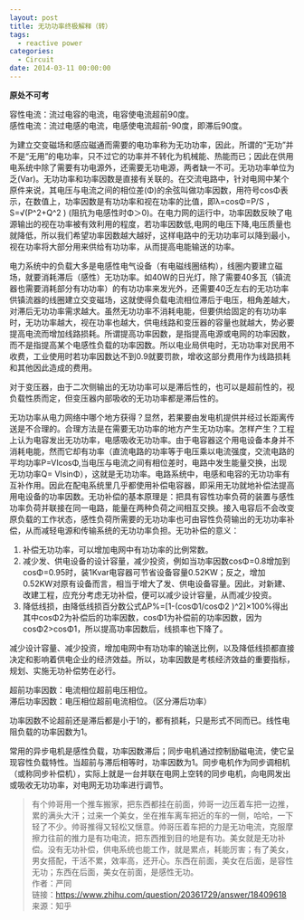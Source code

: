 ```yaml
---
layout: post
title: 无功功率终极解释（转）
tags:
  - reactive power
categories:
  - Circuit
date: 2014-03-11 00:00:00
---
```


**原处不可考**

容性电流：流过电容的电流，电容使电流超前90度。  
感性电流：流过电感的电流，电感使电流超前-90度，即滞后90度。

为建立交变磁场和感应磁通而需要的电功率称为无功功率，因此，所谓的“无功”并不是“无用”的电功率，只不过它的功率并不转化为机械能、热能而已；因此在供用电系统中除了需要有功电源外，还需要无功电源，两者缺一不可。无功功率单位为乏(Var)。无功功率和功率因数是直接有关联的。在交流电路中，针对电网中某个原件来说，其电压与电流之间的相位差(Φ)的余弦叫做功率因数，用符号cosΦ表示，在数值上，功率因数是有功功率和视在功率的比值，即λ=cosΦ=P/S   ， S=√(P^2+Q^2 ) (阻抗为电感性时Φ＞0)。在电力网的运行中，功率因数反映了电源输出的视在功率被有效利用的程度，若功率因数低,电网的电压下降,电压质量也就降低，所以我们希望功率因数越大越好，这样电路中的无功功率可以降到最小，视在功率将大部分用来供给有功功率，从而提高电能输送的功率。
       
电力系统中的负载大多是电感性电气设备（有电磁线圈结构），线圈内要建立磁场，就要消耗滞后（感性）无功功率。如40W的日光灯，除了需要40多瓦（镇流器也需要消耗部分有功功率）的有功功率来发光外，还需要40乏左右的无功功率供镇流器的线圈建立交变磁场，这就使得负载电流相位滞后于电压，相角差越大，对滞后无功功率需求越大。虽然无功功率不消耗电能，但要供给固定的有功功率时，无功功率越大，视在功率也越大，供电线路和变压器的容量也就越大，势必要提高电流而增加线路损耗。所谓提高功率因数，是指提高电源或电网的功率因数，而不是指提高某个电感性负载的功率因数。所以电业局供电时，无功功率对民用不收费，工业使用时若功率因数达不到0.9就要罚款，增收这部分费用作为线路损耗和其他因此造成的费用。

对于变压器，由于二次侧输出的无功功率可以是滞后性的，也可以是超前性的，视负载性质而定，但变压器内部吸收的无功功率都是滞后性的。
<!-- more -->
无功功率从电力网络中哪个地方获得？显然，若果要由发电机提供并经过长距离传送是不合理的。合理方法是在需要无功功率的地方产生无功功率。怎样产生？工程上认为电容发出无功功率，电感吸收无功功率。由于电容器这个用电设备本身并不消耗电能，然而它却有功率（直流电路的功率等于电压乘以电流强度，交流电路的平均功率P=VIcosΦ,当电压与电流之间有相位差时，电路中发生能量交换，出现无功功率Q= VIsinΦ），这就是无功功率。电路系统中，电感和电容的无功功率有互补作用。因此在配电系统里几乎都使用补偿电容器，即采用无功就地补偿法提高用电设备的功率因数。无功补偿的基本原理是：把具有容性功率负荷的装置与感性功率负荷并联接在同一电路，能量在两种负荷之间相互交换。接入电容后不会改变原负载的工作状态，感性负荷所需要的无功功率也可由容性负荷输出的无功功率补偿，从而减轻电源和传输系统的无功功率负担。无功补偿的意义：
1. 补偿无功功率，可以增加电网中有功功率的比例常数。
2. 减少发、供电设备的设计容量，减少投资，例如当功率因数cosΦ=0.8增加到cosΦ=0.95时，装1Kvar电容器可节省设备容量0.52KW；反之，增加0.52KW对原有设备而言，相当于增大了发、供电设备容量。因此，对新建、改建工程，应充分考虑无功补偿，便可以减少设计容量，从而减少投资。
3. 降低线损，由降低线损百分数公式ΔP%=[1-(cosΦ1/cosΦ2 )^2]×100%得出其中cosΦ2为补偿后的功率因数，cosΦ1为补偿前的功率因数，因为cosΦ2>cosΦ1，所以提高功率因数后，线损率也下降了。

减少设计容量、减少投资，增加电网中有功功率的输送比例，以及降低线损都直接决定和影响着供电企业的经济效益。所以，功率因数是考核经济效益的重要指标，规划、实施无功补偿势在必行。

超前功率因数：电流相位超前电压相位。  
滞后功率因数：电压相位超前电流相位。（区分滞后功率）

功率因数不论超前还是滞后都是小于1的，都有损耗，只是形式不同而已。线性电阻负载的功率因数为1。

常用的异步电机是感性负载，功率因数滞后；同步电机通过控制励磁电流，使它呈现容性负载特性。当超前与滞后相等时，功率因数为1。同步电机作为同步调相机（或称同步补偿机），实际上就是一台并联在电网上空转的同步电机，向电网发出或吸收无功功率，对电网无功功率进行调节。

>有个帅哥用一个推车搬家，把东西都挂在前面，帅哥一边压着车把一边推，累的满头大汗；过来一个美女，坐在推车离车把近的车的一侧，哈哈，一下轻了不少。帅哥推得又轻松又惬意。帅哥压着车把的力是无功电流，克服摩擦力往前的推力是有功电流，把东西推到目的地是有功。美女就是无功补偿。没有无功补偿，供电系统也能工作，就是累点，耗能厉害；有了美女，男女搭配，干活不累，效率高，还开心。东西在前面，美女在后面，是容性无功；东西在后面，美女在前面，是感性无功。  
作者：严同  
链接：https://www.zhihu.com/question/20361729/answer/18409618  
来源：知乎  
